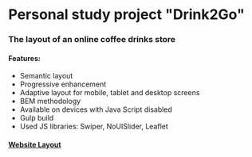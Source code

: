 # Personal study project "Drink2Go" 

### The layout of an online coffee drinks store

#### Features:

+ Semantic layout
+ Progressive enhancement
+ Adaptive layout for mobile, tablet and desktop screens
+ BEM methodology
+ Available on devices with Java Script disabled
+ Gulp build
+ Used JS libraries: Swiper, NoUISlider, Leaflet

#### [Website Layout](https://www.figma.com/file/Sqn34c39hU24T2emXvQihC/Фронтенд-Грейдирование---Drink2Go?node-id=86%3A11851&mode=dev) 
